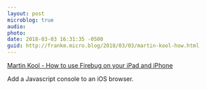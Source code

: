 ```yaml
---
layout: post
microblog: true
audio: 
photo: 
date: 2018-03-03 16:31:35 -0500
guid: http://frankm.micro.blog/2018/03/03/martin-kool-how.html
---
```

[Martin Kool - How to use Firebug on your iPad and iPhone](http://martinkool.com/post/13629963755/firebug-on-ipad-and-iphone)

Add a Javascript console to an iOS browser. 
